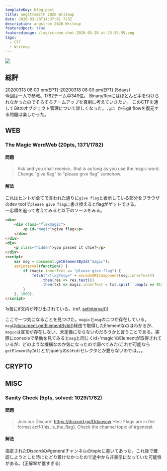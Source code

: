 ```yaml
---
templateKey: blog-post
title: angstromCTF 2020 Writeup
date: 2020-03-28T14:37:01.723Z
description: angstrom 2020 Writeup
featuredpost: true
featuredimage: /img/screen-shot-2020-03-28-at-23.55.59.png
tags:
  - CTF
  - Writeup
---
```

![](/img/screen-shot-2020-03-29-at-0.55.16.png)

## 総評
20200313 08:00 pm(EPT)-20200318 08:00 pm(EPT) (5days)\
今回は一人で参戦。1782チーム中349位。 Binary/Revにはほとんど手を付けられなかったのでそろそろチームアップを真剣に考えていきたい。
このCTFを通してGitのオブジェクト管理について詳しくなった。`.git `からgit flowを復元する問題は楽しかった。

## WEB
### The Magic WordWeb (20pts, 1371/1782)
#### 問題
> Ask and you shall receive...that is as long as you use the magic word.
> Change "give flag" to "please give flag" somehow.
#### 解法
これはヒントが全てで言われた通りに`give flag`と表示している部分をブラウザのdev toolで`please give flag`に書き換えるとflagがゲットできる。\
一応順を追って考えてみると以下のソースをみる。
```html
<div>
    <div class="flexmagic">
        <p id="magic">give flag</p>
    </div>
</div>
<div>
    <p class="hidden">you passed it chief</p>
</div>
<script>
    var msg = document.getElementById("magic");
    setInterval(function() {
        if (magic.innerText == "please give flag") {
            fetch("/flag?msg=" + encodeURIComponent(msg.innerText))
                .then(res => res.text())
                .then(txt => magic.innerText = txt.split``.map(v => String.fromCharCode(v.charCodeAt(0) ^ 0xf)).join``);
        }
    }, 1000);
</script>

```
1s毎にif文内が呼び出されている。(ref. [setInterval()](https://developer.mozilla.org/ja/docs/Web/API/Window/setInterval))

ここで一つ気になることを見つけた。`magic`と`msg`の二つが存在している。\
`msg`は[document.getElementById()](https://developer.mozilla.org/ja/docs/Web/API/Document/getElementById)経由で取得したElementなのはわかるが、`magic`は宣言が存在しない、未定義にならないのだろうかと言うことである。実際にconsoleで挙動を見てみると`msg`と同じくid='magic'のElementが取得されているが、どのような機構なのか気になったので調べてみた(これが可能なら`getElementById()`とかjqueryの`$(#id)`セレクタとか要らないのでは。。。


## CRYPTO
## MISC
### Sanity Check (5pts, solved: 1029/1782)
#### 問題
> Join our Discord! https://discord.gg/Dduuscw
> Hint: Flags are in the format actf{this_is_the_flag}. Check the channel topic of #general.
#### 解法
指定されたDiscordの#generalチャンネルのtopicに書いてあった。これ後で確認しようとした時にたどり着けなかったので途中から非表示になっていた可能性がある。(正解率が低すぎる)
